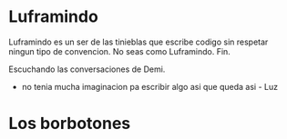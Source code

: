 # Luframindo

Luframindo es un ser de las tinieblas que escribe codigo sin respetar ningun tipo de convencion.
No seas como Luframindo. Fin.


Escuchando las conversaciones de Demi.

* no tenia mucha imaginacion pa escribir algo asi que queda asi - Luz

# Los borbotones

